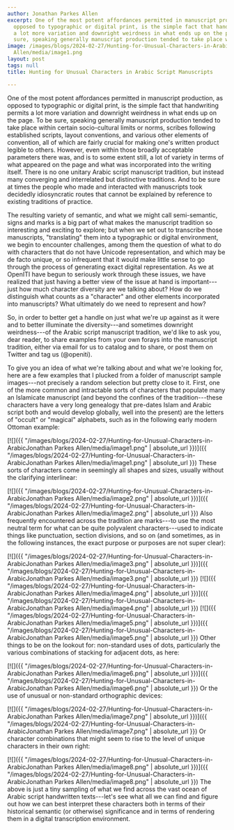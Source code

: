 ```yaml
---
author: Jonathan Parkes Allen
excerpt: One of the most potent affordances permitted in manuscript production, as
  opposed to typographic or digital print, is the simple fact that handwriting permits
  a lot more variation and downright weirdness in what ends up on the page. To be
  sure, speaking generally manuscript production tended to take place within...
image: /images/blogs/2024-02-27/Hunting-for-Unusual-Characters-in-ArabicJonathan Parkes
  Allen/media/image1.png
layout: post
tags: null
title: Hunting for Unusual Characters in Arabic Script Manuscripts

---
```

One of the most potent affordances permitted in manuscript production, as opposed to typographic or digital print, is the simple fact that handwriting permits a lot more variation and downright weirdness in what ends up on the page. To be sure, speaking generally manuscript production tended to take place within certain socio-cultural limits or norms, scribes following established scripts, layout conventions, and various other elements of convention, all of which are fairly crucial for making one's written product legible to others. However, even within those broadly acceptable parameters there was, and is to some extent still, a lot of variety in terms of what appeared on the page and what was incorporated into the writing itself. There is no one unitary Arabic script manuscript tradition, but instead many converging and interrelated but distinctive traditions. And to be sure at times the people who made and interacted with manuscripts took decidedly idiosyncratic routes that cannot be explained by reference to existing traditions of practice.

The resulting variety of semantic, and what we might call semi-semantic, signs and marks is a big part of what makes the manuscript tradition so interesting and exciting to explore; but when we set out to transcribe those manuscripts, "translating" them into a typographic or digital environment, we begin to encounter challenges, among them the question of what to do with characters that do not have Unicode representation, and which may be de facto unique, or so infrequent that it would make little sense to go through the process of generating exact digital representation. As we at OpenITI have begun to seriously work through these issues, we have realized that just having a better view of the issue at hand is important---just how much character diversity are we talking about? How do we distinguish what counts as a "character" and other elements incorporated into manuscripts? What ultimately do we need to represent and how?

So, in order to better get a handle on just what we're up against as it were and to better illuminate the diversity---and sometimes downright weirdness---of the Arabic script manuscript tradition, we'd like to ask you, dear reader, to share examples from your own forays into the manuscript tradition, either via email for us to catalog and to share, or post them on Twitter and tag us (@openiti).

To give you an idea of what we're talking about and what we're looking for, here are a few examples that I plucked from a folder of manuscript sample images---not precisely a random selection but pretty close to it. First, one of the more common and intractable sorts of characters that populate many an Islamicate manuscript (and beyond the confines of the tradition---these characters have a very long genealogy that pre-dates Islam and Arabic script both and would develop globally, well into the present) are the letters of "occult" or "magical" alphabets, such as in the following early modern Ottoman example:

[![]({{ "/images/blogs/2024-02-27/Hunting-for-Unusual-Characters-in-ArabicJonathan Parkes Allen/media/image1.png" | absolute_url }})]({{ "/images/blogs/2024-02-27/Hunting-for-Unusual-Characters-in-ArabicJonathan Parkes Allen/media/image1.png" | absolute_url }})
These sorts of characters come in seemingly all shapes and sizes, usually without the clarifying interlinear:

[![]({{ "/images/blogs/2024-02-27/Hunting-for-Unusual-Characters-in-ArabicJonathan Parkes Allen/media/image2.png" | absolute_url }})]({{ "/images/blogs/2024-02-27/Hunting-for-Unusual-Characters-in-ArabicJonathan Parkes Allen/media/image2.png" | absolute_url }})
Also frequently encountered across the tradition are marks---to use the most neutral term for what can be quite polyvalent characters---used to indicate things like punctuation, section divisions, and so on (and sometimes, as in the following instances, the exact purpose or purposes are not super clear):

[![]({{ "/images/blogs/2024-02-27/Hunting-for-Unusual-Characters-in-ArabicJonathan Parkes Allen/media/image3.png" | absolute_url }})]({{ "/images/blogs/2024-02-27/Hunting-for-Unusual-Characters-in-ArabicJonathan Parkes Allen/media/image3.png" | absolute_url }}) [![]({{ "/images/blogs/2024-02-27/Hunting-for-Unusual-Characters-in-ArabicJonathan Parkes Allen/media/image4.png" | absolute_url }})]({{ "/images/blogs/2024-02-27/Hunting-for-Unusual-Characters-in-ArabicJonathan Parkes Allen/media/image4.png" | absolute_url }}) [![]({{ "/images/blogs/2024-02-27/Hunting-for-Unusual-Characters-in-ArabicJonathan Parkes Allen/media/image5.png" | absolute_url }})]({{ "/images/blogs/2024-02-27/Hunting-for-Unusual-Characters-in-ArabicJonathan Parkes Allen/media/image5.png" | absolute_url }})
Other things to be on the lookout for: non-standard uses of dots, particularly the various combinations of stacking for adjacent dots, as here:

[![]({{ "/images/blogs/2024-02-27/Hunting-for-Unusual-Characters-in-ArabicJonathan Parkes Allen/media/image6.png" | absolute_url }})]({{ "/images/blogs/2024-02-27/Hunting-for-Unusual-Characters-in-ArabicJonathan Parkes Allen/media/image6.png" | absolute_url }})
Or the use of unusual or non-standard orthographic devices:

[![]({{ "/images/blogs/2024-02-27/Hunting-for-Unusual-Characters-in-ArabicJonathan Parkes Allen/media/image7.png" | absolute_url }})]({{ "/images/blogs/2024-02-27/Hunting-for-Unusual-Characters-in-ArabicJonathan Parkes Allen/media/image7.png" | absolute_url }})
Or character combinations that might seem to rise to the level of unique characters in their own right:

[![]({{ "/images/blogs/2024-02-27/Hunting-for-Unusual-Characters-in-ArabicJonathan Parkes Allen/media/image8.png" | absolute_url }})]({{ "/images/blogs/2024-02-27/Hunting-for-Unusual-Characters-in-ArabicJonathan Parkes Allen/media/image8.png" | absolute_url }})
The above is just a tiny sampling of what we find across the vast ocean of Arabic script handwritten texts---let's see what all we can find and figure out how we can best interpret these characters both in terms of their historical semantic (or otherwise) significance and in terms of rendering them in a digital transcription environment.
